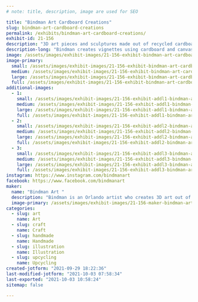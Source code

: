 ```yaml
---
# note: title, description, image are used for SEO

title: "Bindman Art Cardboard Creations"
slug: bindman-art-cardboard-creations
permalink: /exhibits/bindman-art-cardboard-creations/
exhibit-id: 21-156
description: "3D art pieces and sculptures made out of recycled cardboard "
description-long: "Bindman creates vignettes using cardboard and canvas, making 3D pieces that pop off their bases. Common themes are carnivals, funhouses, robots, and various fan art "
image: /assets/images/exhibit-images/21-156-exhibit-bindman-art-cardboard-creations-20210929-181144-large.jpg
image-primary: 
  small: /assets/images/exhibit-images/21-156-exhibit-bindman-art-cardboard-creations-20210929-181144-small.jpg
  medium: /assets/images/exhibit-images/21-156-exhibit-bindman-art-cardboard-creations-20210929-181144-medium.jpg
  large: /assets/images/exhibit-images/21-156-exhibit-bindman-art-cardboard-creations-20210929-181144-large.jpg
  full: /assets/images/exhibit-images/21-156-exhibit-bindman-art-cardboard-creations-20210929-181144-full.jpg
additional-images: 
  - 1:
    small: /assets/images/exhibit-images/21-156-exhibit-addl1-bindman-art-cardboard-creations-20210929-181238-small.jpg
    medium: /assets/images/exhibit-images/21-156-exhibit-addl1-bindman-art-cardboard-creations-20210929-181238-medium.jpg
    large: /assets/images/exhibit-images/21-156-exhibit-addl1-bindman-art-cardboard-creations-20210929-181238-large.jpg
    full: /assets/images/exhibit-images/21-156-exhibit-addl1-bindman-art-cardboard-creations-20210929-181238-full.jpg
  - 2:
    small: /assets/images/exhibit-images/21-156-exhibit-addl2-bindman-art-cardboard-creations-20210929-181735-small.jpg
    medium: /assets/images/exhibit-images/21-156-exhibit-addl2-bindman-art-cardboard-creations-20210929-181735-medium.jpg
    large: /assets/images/exhibit-images/21-156-exhibit-addl2-bindman-art-cardboard-creations-20210929-181735-large.jpg
    full: /assets/images/exhibit-images/21-156-exhibit-addl2-bindman-art-cardboard-creations-20210929-181735-full.jpg
  - 3:
    small: /assets/images/exhibit-images/21-156-exhibit-addl3-bindman-art-cardboard-creations-20210929-181905-small.jpg
    medium: /assets/images/exhibit-images/21-156-exhibit-addl3-bindman-art-cardboard-creations-20210929-181905-medium.jpg
    large: /assets/images/exhibit-images/21-156-exhibit-addl3-bindman-art-cardboard-creations-20210929-181905-large.jpg
    full: /assets/images/exhibit-images/21-156-exhibit-addl3-bindman-art-cardboard-creations-20210929-181905-full.jpg
instagram: https://www.instagram.com/bindmanart 
facebook: https://www.facebook.com/bindmanart 
maker: 
  name: "Bindman Art "
  description: "Bindman is an Orlando artist who creates 3D art out of recycled cardboard "
  image-primary: /assets/images/exhibit-images/21-156-maker-bindman-art-cardboard-creations-fb-img-1632953073925-medium.jpg
categories: 
  - slug: art
    name: Art
  - slug: craft
    name: Craft
  - slug: handmade
    name: Handmade
  - slug: illustration
    name: Illustration
  - slug: upcycling
    name: Upcycling
created-jotform: "2021-09-29 18:22:36"
last-modified-jotform: "2021-10-03 07:58:34"
last-exported: "2021-10-03 10:58:24"
sitemap: false

---
```

